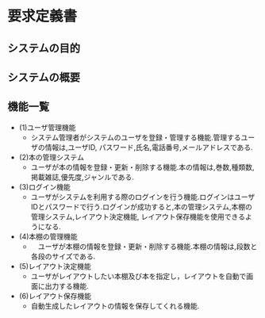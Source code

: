 # 要求定義書

## システムの目的

## システムの概要

## 機能一覧
- (1)ユーザ管理機能
    - システム管理者がシステムのユーザを登録・管理する機能.管理するユーザの情報は,ユーザID, パスワード,氏名,電話番号,メールアドレスである.
- (2)本の管理システム
    - ユーザが本の情報を登録・更新・削除する機能.本の情報は,巻数,種類数,掲載雑誌,優先度,ジャンルである.
- (3)ログイン機能
    - ユーザがシステムを利用する際のログインを行う機能.ログインはユーザIDとパスワードで行う.ログインが成功すると,本の管理システム,本棚の管理システム,レイアウト決定機能, レイアウト保存機能を使用できるようになる.
- (4)本棚の管理機能
    - 　ユーザが本棚の情報を登録・更新・削除する機能.本棚の情報は,段数と各段のサイズである.
- (5)レイアウト決定機能
    -  ユーザがレイアウトしたい本棚及び本を指定し，レイアウトを自動で画面に出力する機能.
- (6)レイアウト保存機能
    - 自動生成したレイアウトの情報を保存してくれる機能.